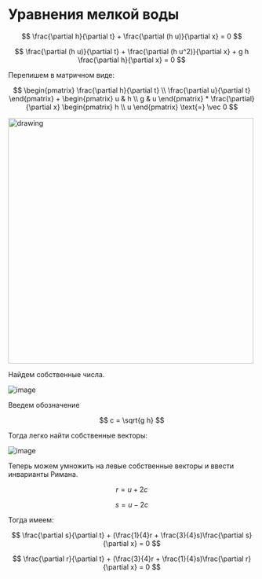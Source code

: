 # Уравнения мелкой воды

$$
 \frac{\partial h}{\partial t} + \frac{\partial (h u)}{\partial x} = 0
$$

$$
\frac{\partial (h u)}{\partial t} + \frac{\partial (h u^2)}{\partial x} + g h \frac{\partial h}{\partial x} = 0
$$


Перепишем в матричном виде:

$$
\begin{pmatrix}
\frac{\partial h}{\partial t} \\
\frac{\partial u}{\partial t}
\end{pmatrix}
+
\begin{pmatrix}
u & h \\
g & u
\end{pmatrix}
*
\frac{\partial}{\partial x}
\begin{pmatrix}
h \\
u
\end{pmatrix}
\text{=}
\vec 0
$$

<img src="https://user-images.githubusercontent.com/25401699/196695879-f8bc6d78-cf92-4ba6-80f1-7e2a0cf2b127.png" alt="drawing" width="500"/>


Найдем собственные числа.

![image](https://user-images.githubusercontent.com/25401699/196630089-df0ae447-6324-480b-ab75-341f91ce8a73.png)

Введем обозначение

$$
c = \sqrt{g h}
$$

Тогда легко найти собственные векторы:

![image](https://user-images.githubusercontent.com/25401699/196630369-6b198e9d-46f2-4864-ba0a-16c8d04cd565.png)

Теперь можем умножить на левые собственные векторы и ввести инварианты Римана.

$$
r = u + 2c
$$

$$
s = u - 2c
$$

Тогда имеем:

$$
\frac{\partial s}{\partial t} + (\frac{1}{4}r + \frac{3}{4}s)\frac{\partial s}{\partial x} = 0
$$

$$
\frac{\partial r}{\partial t} + (\frac{3}{4}r + \frac{1}{4}s)\frac{\partial r}{\partial x} = 0
$$
